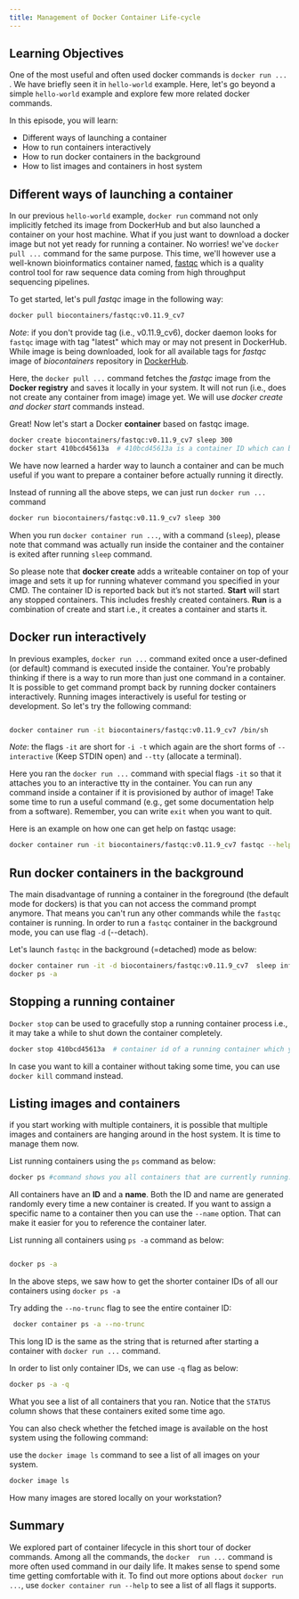 ```yaml
---
title: Management of Docker Container Life-cycle
---
```

## Learning Objectives
One of the most useful and often used docker commands is `docker run ...` . We have briefly seen it in `hello-world` example. Here, let's go beyond a simple `hello-world` example and explore few more related docker commands.

In this episode, you will learn: 
- Different ways of launching a container
- How to run containers interactively
- How to run docker containers in the background
- How to list images and containers in host system

## Different ways of launching a container

In our previous `hello-world` example, `docker run` command not only implicitly fetched its image from DockerHub and but also launched a container on your host machine. What if you just want to download a docker image but not yet ready for running a container. No worries! we've `docker pull ...` command for the same purpose. This time, we'll however  use a well-known bioinformatics container named, [fastqc](https://hub.docker.com/r/biocontainers/fastqc) which is a  quality control tool for raw sequence data coming from high throughput sequencing pipelines.

To get started, let's pull *fastqc* image in the following way:

```bash
docker pull biocontainers/fastqc:v0.11.9_cv7   
```
*Note*: if you don't provide tag (i.e., v0.11.9_cv6), docker daemon looks for `fastqc` image with tag "latest" which may or may not present in DockerHub. While image is being downloaded, look for all available tags for *fastqc* image of *biocontainers* repository in [DockerHub](https://hub.docker.com/).

Here, the `docker pull ...` command fetches the *fastqc* image from the **Docker registry** and saves it locally in your system. It will not run (i.e., does not create any container from image) image yet. We will use *docker create and docker start* commands instead.

Great! Now let's start a Docker **container** based on fastqc image.

```bash
docker create biocontainers/fastqc:v0.11.9_cv7 sleep 300
docker start 410bcd45613a  # 410bcd45613a is a container ID which can be found by using *docker ps* command 
```

We have now learned a harder way to launch a container and can be much useful if you want to prepare a container before actually running it directly.

Instead of running all the above steps, we can just run  `docker run ...` command 

```bash
docker run biocontainers/fastqc:v0.11.9_cv7 sleep 300
```

When you run `docker container run ...`, with a command (`sleep`), please note that command was actually run inside the container and the container is exited after running `sleep` command.

So please note that **docker create** adds a writeable container on top of your image and sets it up for running whatever command you specified in your CMD. The container ID is reported back but it’s not started. **Start** will start any stopped containers. This includes freshly created containers. **Run** is a combination of create and start i.e., it creates a container and starts it.

## Docker run interactively

In previous examples, `docker run ...` command exited once a user-defined (or default) command is executed inside the container. You're probably thinking if there is a way to run more than just one command in a container. It is possible to get command prompt back by running docker containers interactively. Running images interactively is useful for testing or development. So let's try the following command:

```bash

docker container run -it biocontainers/fastqc:v0.11.9_cv7 /bin/sh

```
*Note*: the flags `-it` are short for `-i -t` which again are the short forms of `--interactive` (Keep STDIN open) and  `--tty` (allocate a terminal).

Here you ran the  `docker run ...` command with special flags `-it` so that it attaches you to an interactive tty in the container. You can run any command inside a container if it is provisioned by author of image! Take some time to run a useful command (e.g., get some documentation help from a software). Remember, you can write `exit` when you want to quit.

Here is an example on how one can get help on fastqc usage:

```bash
docker container run -it biocontainers/fastqc:v0.11.9_cv7 fastqc --help
```

## Run docker containers in the background

The main disadvantage of running a container in the foreground (the default mode for dockers) is that you can not access the command prompt anymore. That means you can't run any other commands while the `fastqc` container is running. In order to run a `fastqc` container in the background mode, you can use flag `-d` (--detach).

Let's launch `fastqc` in the background (=detached) mode as below:

```bash
docker container run -it -d biocontainers/fastqc:v0.11.9_cv7  sleep inf
docker ps -a
````
## Stopping a running container

`Docker stop` can be used to gracefully stop a running container process i.e., it may take a while to shut down the container completely. 

```bash 
docker stop 410bcd45613a  # container id of a running container which you can check by issuing `docker ps` command 
```

In case you want to kill a container without taking some time, you can  use `docker kill` command instead. 

## Listing images and containers

if you start working with multiple containers, it is possible that multiple images and containers are hanging around in the host system. It is time to manage them now.

List running containers using the `ps` command as below:

```bash
docker ps #command shows you all containers that are currently running.
```
All containers have an **ID** and a **name**. Both the ID and name are generated randomly every time a new container is created. If you want to assign a specific name to a container then you can use the `--name` option. That can make it easier for you to reference the container later.

List running all containers using `ps -a` command as below:

```bash

docker ps -a  

```
In the above steps, we saw how to get the shorter container IDs of all our containers using `docker ps -a`

Try adding the `--no-trunc` flag to see the entire container ID:

```bash
 docker container ps -a --no-trunc
```
This long ID is the same as the string that is returned after starting a container with `docker run ...` command.

In order to list only container IDs, we can use `-q` flag as below:

```bash
docker ps -a -q
```
What you see  a list of all containers that you ran. Notice that the `STATUS` column shows that these containers exited some time ago.


You can also check whether the fetched image is available on the host system using the following command:

use the `docker image ls` command to see a list of all images on your system.

```bash
docker image ls

```
How many images are stored locally on your workstation?

##  Summary

We explored part of container lifecycle in this short tour of docker commands. Among all the commands, the `docker  run ...` command is more often used command in our daily life. It makes sense to spend some time getting comfortable with it. To find out more options about `docker run ...`, use `docker container run --help` to see a list of all flags it supports.
